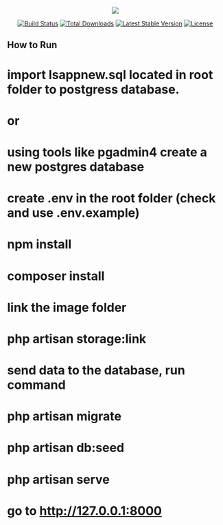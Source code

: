 <p align="center"><img src="https://laravel.com/assets/img/components/logo-laravel.svg"></p>

<p align="center">
<a href="https://travis-ci.org/laravel/framework"><img src="https://travis-ci.org/laravel/framework.svg" alt="Build Status"></a>
<a href="https://packagist.org/packages/laravel/framework"><img src="https://poser.pugx.org/laravel/framework/d/total.svg" alt="Total Downloads"></a>
<a href="https://packagist.org/packages/laravel/framework"><img src="https://poser.pugx.org/laravel/framework/v/stable.svg" alt="Latest Stable Version"></a>
<a href="https://packagist.org/packages/laravel/framework"><img src="https://poser.pugx.org/laravel/framework/license.svg" alt="License"></a>
</p>

## How to Run

# import lsappnew.sql located in root folder to postgress database.

# or
# using tools like pgadmin4 create a new postgres database 

# create .env in the root folder (check and use .env.example)

 # npm install
# composer install

# link the image folder
# php artisan storage:link

# send data to the database, run command
# php artisan migrate
# php artisan db:seed 

# php artisan serve
# go to http://127.0.0.1:8000
